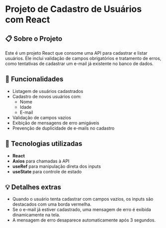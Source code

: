 # Projeto de Cadastro de Usuários com React

## 📋 Sobre o Projeto

Este é um projeto React que consome uma API para cadastrar e listar usuários. Ele inclui validação de campos obrigatórios e tratamento de erros, como tentativas de cadastrar um e-mail já existente no banco de dados.

## 🔧 Funcionalidades

- Listagem de usuários cadastrados
- Cadastro de novos usuários com:
  - Nome
  - Idade
  - E-mail
- Validação de campos vazios
- Exibição de mensagens de erro amigáveis
- Prevenção de duplicidade de e-mails no cadastro

## 🧪 Tecnologias utilizadas

- **React**
- **Axios** para chamadas à API
- **useRef** para manipulação direta dos inputs
- **useState** para controle de estado

## 💡 Detalhes extras

- Quando o usuário tenta cadastrar com campos vazios, os inputs são destacados com uma borda vermelha.
- Se o e-mail já estiver cadastrado, uma mensagem de erro é exibida dinamicamente na tela.
- A mensagem de erro desaparece automaticamente após 3 segundos.
